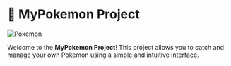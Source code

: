 # 🐾 MyPokemon Project

![Pokemon](https://raw.githubusercontent.com/PokeAPI/sprites/master/sprites/pokemon/25.png)

Welcome to the **MyPokemon Project**! This project allows you to catch and manage your own Pokemon using a simple and intuitive interface. 
